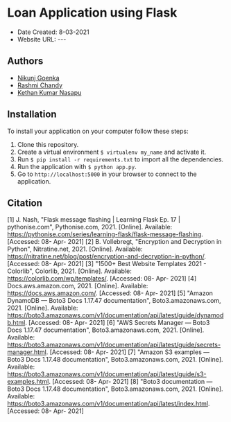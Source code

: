# Loan Application using Flask

* Date Created: 8-03-2021
* Website URL: ---


## Authors
* [Nikunj Goenka](https://git.cs.dal.ca/goenka)
* [Rashmi Chandy](https://git.cs.dal.ca/chandy)
* [Kethan Kumar Nasapu](https://git.cs.dal.ca/nasapu)

## Installation

To install your application on your computer follow these steps:

1. Clone this repository.
2. Create a virtual environment `$ virtualenv my_name` and activate it.
3. Run `$ pip install -r requirements.txt` to import all the dependencies.
4. Run the application with `$ python app.py`.
5. Go to `http://localhost:5000` in your browser to connect to the application.

## Citation
[1] J. Nash, "Flask message flashing | Learning Flask Ep. 17 | pythonise.com", Pythonise.com, 2021. [Online]. Available: https://pythonise.com/series/learning-flask/flask-message-flashing. [Accessed: 08- Apr- 2021]
[2] B. Vollebregt, "Encryption and Decryption in Python", Nitratine.net, 2021. [Online]. Available: https://nitratine.net/blog/post/encryption-and-decryption-in-python/. [Accessed: 08- Apr- 2021]
[3] "1500+ Best Website Templates 2021 - Colorlib", Colorlib, 2021. [Online]. Available: https://colorlib.com/wp/templates/. [Accessed: 08- Apr- 2021]
[4] Docs.aws.amazon.com, 2021. [Online]. Available: https://docs.aws.amazon.com/. [Accessed: 08- Apr- 2021]
[5] "Amazon DynamoDB — Boto3 Docs 1.17.47 documentation", Boto3.amazonaws.com, 2021. [Online]. Available: https://boto3.amazonaws.com/v1/documentation/api/latest/guide/dynamodb.html. [Accessed: 08- Apr- 2021]
[6] "AWS Secrets Manager — Boto3 Docs 1.17.47 documentation", Boto3.amazonaws.com, 2021. [Online]. Available: https://boto3.amazonaws.com/v1/documentation/api/latest/guide/secrets-manager.html. [Accessed: 08- Apr- 2021]
[7] "Amazon S3 examples — Boto3 Docs 1.17.48 documentation", Boto3.amazonaws.com, 2021. [Online]. Available: https://boto3.amazonaws.com/v1/documentation/api/latest/guide/s3-examples.html. [Accessed: 08- Apr- 2021]
[8] "Boto3 documentation — Boto3 Docs 1.17.48 documentation", Boto3.amazonaws.com, 2021. [Online]. Available: https://boto3.amazonaws.com/v1/documentation/api/latest/index.html. [Accessed: 08- Apr- 2021]